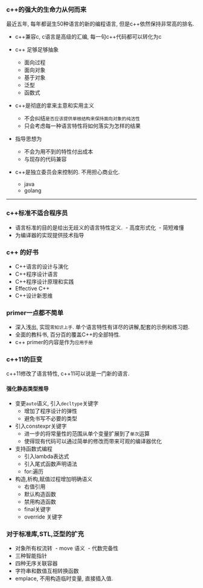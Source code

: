 ### c++的强大的生命力从何而来
最近五年, 每年都诞生50种语言的新的编程语言, 但是c++依然保持非常高的排名.

- c++兼容c, c语言是高级的汇编, 每一句c++代码都可以转化为c
- c++ 足够足够抽象
  - 面向过程
  - 面向对象
  - 基于对象
  - 泛型
  - 函数式
 
- c++是彻底的拿来主意和实用主义
  - 不会纠结`是否应该提供单根结构来保持面向对象的纯洁性`
  - 只会考虑每一种语言特性将如何落实为怎样的结果

- 指导思想为
  - 不会为用不到的特性付出成本
  - 与现存的代码兼容
 
- c++是独立委员会来控制的. 不用担心商业化.
  - java
  - golang


---

### c++标准不适合程序员
- 语言标准的目的是给出无歧义的语言特性定义.
  - 高度形式化
  - 简短难懂
- 为编译器的实现提供技术指导


### c++ 的好书
- C++语言的设计与演化
- C++程序设计语言
- C++程序设计原理和实践
- Effective C++
- C++设计新思维

### primer一点都不简单
- 深入浅出, 实现`零知识上手`. 单个语言特性有详尽的讲解,配套的示例和练习题.
- 全面的教科书, 百分百的覆盖C++的全部特性.
- c++ primer的内容是作为`应用手册`

### c++11的巨变

c++11修改了语言特性, c++11可以说是一门新的语言.

#### 强化静态类型推导
- 变更`auto`语义, 引入`decltype`关键字
  - 增加了程序设计的弹性
  - 避免书写不必要的类型
  
- 引入constexpr关键字
  - 进一步的将常量性的范围从单个变量扩展到了`单次`运算
  - 使得现有代码可以通过简单的修改而带来可观的编译器优化
- 支持函数式编程
  - 引入lambda表达式
  - 引入尾式函数声明语法
  - for:遍历 
- 构造,析构,赋值过程增加明确语义
  - 右值引用
  - 默认构造函数
  - 禁用构造函数
  - final关键字
  - override 关键字
   
### 对于标准库,STL,泛型的扩充
- 对象所有权流转
  - move 语义
  - 代数完备性
  
- 三种智能指针
- 四种无序关联容器
- 字符串和数值互相转换函数
- emplace, 不用构造临时变量, 直接插入值.
